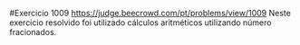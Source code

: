 ﻿#Exercicio 1009
https://judge.beecrowd.com/pt/problems/view/1009
Neste exercicio resolvido foi utilizado cálculos aritméticos utilizando número fracionados.